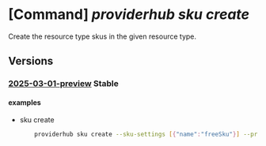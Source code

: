 # [Command] _providerhub sku create_

Create the resource type skus in the given resource type.

## Versions

### [2025-03-01-preview](/Resources/mgmt-plane/L3N1YnNjcmlwdGlvbnMve30vcHJvdmlkZXJzL21pY3Jvc29mdC5wcm92aWRlcmh1Yi9wcm92aWRlcnJlZ2lzdHJhdGlvbnMve30vcmVzb3VyY2V0eXBlcmVnaXN0cmF0aW9ucy97fS9za3VzL3t9/2025-03-01-preview.xml) **Stable**

<!-- mgmt-plane /subscriptions/{}/providers/microsoft.providerhub/providerregistrations/{}/resourcetyperegistrations/{}/skus/{} 2025-03-01-preview -->

#### examples

- sku create
    ```bash
        providerhub sku create --sku-settings [{"name":"freeSku"}] --provider-namespace "{providerNamespace}" --resource-type "{resourceType}" --sku "{skuName}"
    ```
